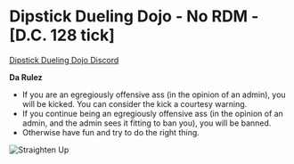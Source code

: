 # Dipstick Dueling Dojo - No RDM - [D.C. 128 tick]

<a href="https://discord.gg/MjZZpAhJWh">Dipstick Dueling Dojo Discord</a>

**Da Rulez**
* If you are an egregiously offensive ass (in the opinion of an admin), you will be kicked. You can consider the kick a courtesy warning.
* If you continue being an egregiously offensive ass (in the opinion of an admin, and the admin sees it fitting to ban you), you will be banned.
* Otherwise have fun and try to do the right thing. 

![Straighten Up](Mordhau/Saved/Images/PenBAxZ.png "Stop Shrimpin'")
